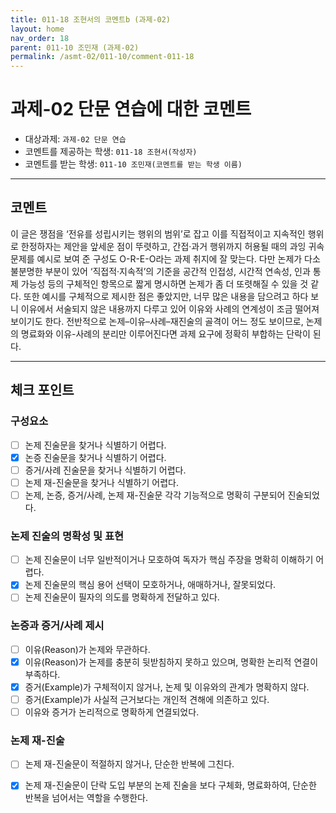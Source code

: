 ```yaml
---
title: 011-18 조현서의 코멘트b (과제-02) 
layout: home
nav_order: 18
parent: 011-10 조민재 (과제-02)
permalink: /asmt-02/011-10/comment-011-18
---
```


# 과제-02 단문 연습에 대한 코멘트

- 대상과제: `과제-02 단문 연습`
- 코멘트를 제공하는 학생: `011-18 조현서(작성자)` 
- 코멘트를 받는 학생: `011-10 조민재(코멘트를 받는 학생 이름)` 

---

## 코멘트

이 글은 쟁점을 ‘전유를 성립시키는 행위의 범위’로 잡고 이를 직접적이고 지속적인 행위로 한정하자는 제안을 앞세운 점이 뚜렷하고, 간접·과거 행위까지 허용될 때의 과잉 귀속 문제를 예시로 보여 준 구성도 O-R-E-O라는 과제 취지에 잘 맞는다.  다만 논제가 다소 불분명한 부분이 있어 ‘직접적·지속적’의 기준을 공간적 인접성, 시간적 연속성, 인과 통제 가능성 등의 구체적인 항목으로 짧게 명시하면 논제가 좀 더 또렷해질 수 있을 것 같다. 또한 예시를 구체적으로 제시한 점은 좋았지만, 너무 많은 내용을 담으려고 하다 보니 이유에서 서술되지 않은 내용까지 다루고 있어 이유와 사례의 연계성이 조금 떨어져 보이기도 한다.  전반적으로 논제–이유–사례–재진술의 골격이 어느 정도 보이므로, 논제의 명료화와 이유-사례의 분리만 이루어진다면 과제 요구에 정확히 부합하는 단락이 된다.  

---

## 체크 포인트

### **구성요소**
- [ ] 논제 진술문을 찾거나 식별하기 어렵다.
- [x] 논증 진술문을 찾거나 식별하기 어렵다.
- [ ] 증거/사례 진술문을 찾거나 식별하기 어렵다.
- [ ] 논제 재-진술문을 찾거나 식별하기 어렵다.
- [ ] 논제, 논증, 증거/사례, 논제 재-진술문 각각 기능적으로 명확히 구분되어 진술되었다.

### **논제 진술의 명확성 및 표현**  
- [ ] 논제 진술문이 너무 일반적이거나 모호하여 독자가 핵심 주장을 명확히 이해하기 어렵다.  
- [x] 논제 진술문의 핵심 용어 선택이 모호하거나, 애매하거나, 잘못되었다.  
- [ ] 논제 진술문이 필자의 의도를 명확하게 전달하고 있다.  

### **논증과 증거/사례 제시**  
- [ ] 이유(Reason)가 논제와 무관하다.
- [x] 이유(Reason)가 논제를 충분히 뒷받침하지 못하고 있으며, 명확한 논리적 연결이 부족하다.  
- [x] 증거(Example)가 구체적이지 않거나, 논제 및 이유와의 관계가 명확하지 않다. 
- [ ] 증거(Example)가 사실적 근거보다는 개인적 견해에 의존하고 있다.  
- [ ] 이유와 증거가 논리적으로 명확하게 연결되었다.  

### **논제 재-진술**  
- [ ] 논제 재-진술문이 적절하지 않거나, 단순한 반복에 그친다.   
- [x] 논제 재-진술문이 단락 도입 부분의 논제 진술을 보다 구체화, 명료화하여, 단순한 반복을 넘어서는 역할을 수행한다.  

